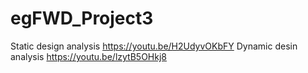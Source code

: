 # egFWD_Project3
Static design analysis
https://youtu.be/H2UdyvOKbFY
Dynamic desin analysis
https://youtu.be/lzytB5OHkj8
